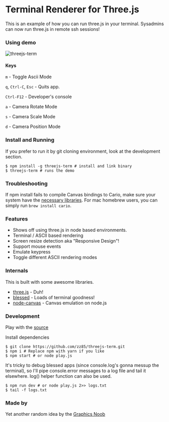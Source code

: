 # Terminal Renderer for Three.js

This is an example of how you can run three.js in your terminal.
Sysadmins can now run three.js in remote ssh sessions!

### Using demo

![threejs-term](https://cloud.githubusercontent.com/assets/314997/19897356/b3dd03dc-a092-11e6-9394-9600a5522852.gif)

#### Keys

`m` - Toggle Ascii Mode

`q`, `Ctrl-C`, `Esc` - Quits app.

`Ctrl-F12` - Developer's console

`a` - Camera Rotate Mode

`s` - Camera Scale Mode

`d` - Camera Position Mode 

### Install and Running

If you prefer to run it by git cloning environment, look at the development section.

```
$ npm install -g threejs-term # install and link binary
$ threejs-term # runs the demo
```

### Troubleshooting
If npm install fails to compile Canvas bindings to Cario, make sure your system have the [necessary libraries](https://github.com/Automattic/node-canvas).
For mac homebrew users, you can simply run `brew install cario`.

### Features
- Shows off using three.js in node based environments.
- Terminal / ASCII based rendering
- Screen resize detection aka "Responsive Design"!
- Support mouse events
- Emulate keypress
- Toggle different ASCII rendering modes

### Internals
This is built with some awesome libraries.
- [three.js](https://github.com/mrdoob/three.js/) - Duh!
- [blessed](https://github.com/chjj/blessed) - Loads of terminal goodness!
- [node-canvas](https://github.com/Automattic/node-canvas) - Canvas emulation on node.js

### Development

Play with the [source](https://github.com/zz85/threejs-term/blob/master/play.js)

Install dependencies
```
$ git clone https://github.com/zz85/threejs-term.git
$ npm i # Replace npm with yarn if you like
$ npm start # or node play.js
```

It's tricky to debug blessed apps (since console.log's gonna messup the terminal),
so I'll pipe console.error messages to a log file and tail it elsewhere.
log() helper function can also be used.

```
$ npm run dev # or node play.js 2>> logs.txt
$ tail -f logs.txt
```

### Made by
Yet another random idea by the [Graphics Noob](https://twitter.com/BlurSpline)